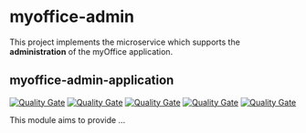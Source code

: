# myoffice-admin

This project implements the microservice which supports the **administration** of the myOffice application.

## myoffice-admin-application

[![Quality Gate](https://sonarcloud.io/api/project_badges/measure?project=edu.noia.myoffice%3Amyoffice-admin%3Amyoffice-admin-application&metric=alert_status)](https://sonarcloud.io/dashboard?id=edu.noia.myoffice%3Amyoffice-admin%3Amyoffice-admin-application)
[![Quality Gate](https://sonarcloud.io/api/project_badges/measure?project=edu.noia.myoffice%3Amyoffice-admin%3Amyoffice-admin-application&metric=code_smells)](https://sonarcloud.io/dashboard?id=edu.noia.myoffice%3Amyoffice-admin%3Amyoffice-admin-application)
[![Quality Gate](https://sonarcloud.io/api/project_badges/measure?project=edu.noia.myoffice%3Amyoffice-admin%3Amyoffice-admin-application&metric=duplicated_lines_density)](https://sonarcloud.io/dashboard?id=edu.noia.myoffice%3Amyoffice-admin%3Amyoffice-admin-application)
[![Quality Gate](https://sonarcloud.io/api/project_badges/measure?project=edu.noia.myoffice%3Amyoffice-admin%3Amyoffice-admin-application&metric=coverage)](https://sonarcloud.io/dashboard?id=edu.noia.myoffice%3Amyoffice-admin%3Amyoffice-admin-application)
[![Quality Gate](https://sonarcloud.io/api/project_badges/measure?project=edu.noia.myoffice%3Amyoffice-admin%3Amyoffice-admin-application&metric=ncloc)](https://sonarcloud.io/dashboard?id=edu.noia.myoffice%3Amyoffice-admin%3Amyoffice-admin-application)

This module aims to provide ...


